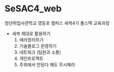 # SeSAC4_web
청년취업사관학교 영등포 캠퍼스 새싹4기 풀스택 교육과정

- 새싹 제대로 활용하기
  1. 에러정리하기
  1. 기술블로그 운영하기
  1. 네트워크 (팀원과 소통)
  1. 개인프로젝트
  1. 주위에서 안된다 해도 무시해라

